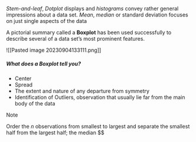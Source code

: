 *Stem-and-leaf*, *Dotplot* displays and *histograms* convey rather general impressions about a data set.
*Mean*, *median* or standard deviation focuses on just single aspects of the data 

A pictorial summary called a **Boxplot** has been used successfully to describe several of a data set’s most prominent features.

![[Pasted image 20230904133111.png]]

##### What does a Boxplot tell you?
- Center 
- Spread
- The extent and nature of any departure from symmetry
- Identification of Outliers, observation that usually lie far from the main body of the data
>[!note]
>Order the *n* observations from smallest to largest and separate the smallest half from the largest half; the median $\$